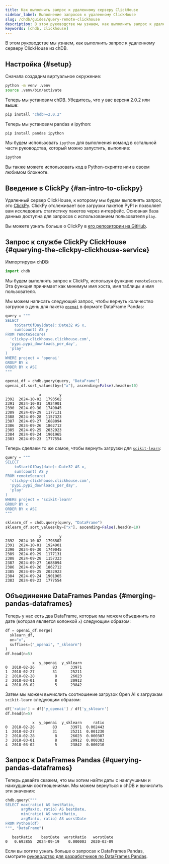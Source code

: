 ```yaml
---
title: Как выполнить запрос к удаленному серверу ClickHouse
sidebar_label: Выполнение запросов к удаленному ClickHouse
slug: /chdb/guides/query-remote-clickhouse
description: В этом руководстве мы узнаем, как выполнить запрос к удаленному серверу ClickHouse из chDB.
keywords: [chdb, clickhouse]
---
```


В этом руководстве мы узнаем, как выполнить запрос к удаленному серверу ClickHouse из chDB.

## Настройка {#setup}

Сначала создадим виртуальное окружение:

```bash
python -m venv .venv
source .venv/bin/activate
```

Теперь мы установим chDB.
Убедитесь, что у вас версия 2.0.2 или выше:

```bash
pip install "chdb>=2.0.2"
```

Теперь мы установим pandas и ipython:

```bash
pip install pandas ipython
```

Мы будем использовать `ipython` для выполнения команд в остальной части руководства, который можно запустить, выполнив:

```bash
ipython
```

Вы также можете использовать код в Python-скрипте или в своем любимом блокноте.

## Введение в ClickPy {#an-intro-to-clickpy}

Удаленный сервер ClickHouse, к которому мы будем выполнять запрос, это [ClickPy](https://clickpy.clickhouse.com).
ClickPy отслеживает все загрузки пакетов PyPI и позволяет вам исследовать статистику пакетов через интерфейс.
Основная база данных доступна для запросов с использованием пользователя `play`.

Вы можете узнать больше о ClickPy в [его репозитории на GitHub](https://github.com/ClickHouse/clickpy).

## Запрос к службе ClickPy ClickHouse {#querying-the-clickpy-clickhouse-service}

Импортируем chDB:

```python
import chdb
```

Мы будем выполнять запрос к ClickPy, используя функцию `remoteSecure`.
Эта функция принимает как минимум имя хоста, имя таблицы и имя пользователя.

Мы можем написать следующий запрос, чтобы вернуть количество загрузок в день для пакета [`openai`](https://clickpy.clickhouse.com/dashboard/openai) в формате DataFrame Pandas:

```python
query = """
SELECT
    toStartOfDay(date)::Date32 AS x,
    sum(count) AS y
FROM remoteSecure(
  'clickpy-clickhouse.clickhouse.com', 
  'pypi.pypi_downloads_per_day', 
  'play'
)
WHERE project = 'openai'
GROUP BY x
ORDER BY x ASC
"""

openai_df = chdb.query(query, "DataFrame")
openai_df.sort_values(by=["x"], ascending=False).head(n=10)
```

```text
               x        y
2392  2024-10-02  1793502
2391  2024-10-01  1924901
2390  2024-09-30  1749045
2389  2024-09-29  1177131
2388  2024-09-28  1157323
2387  2024-09-27  1688094
2386  2024-09-26  1862712
2385  2024-09-25  2032923
2384  2024-09-24  1901965
2383  2024-09-23  1777554
```

Теперь сделаем то же самое, чтобы вернуть загрузки для [`scikit-learn`](https://clickpy.clickhouse.com/dashboard/scikit-learn):

```python
query = """
SELECT
    toStartOfDay(date)::Date32 AS x,
    sum(count) AS y
FROM remoteSecure(
  'clickpy-clickhouse.clickhouse.com', 
  'pypi.pypi_downloads_per_day', 
  'play'
)
WHERE project = 'scikit-learn'
GROUP BY x
ORDER BY x ASC
"""

sklearn_df = chdb.query(query, "DataFrame")
sklearn_df.sort_values(by=["x"], ascending=False).head(n=10)
```

```text
               x        y
2392  2024-10-02  1793502
2391  2024-10-01  1924901
2390  2024-09-30  1749045
2389  2024-09-29  1177131
2388  2024-09-28  1157323
2387  2024-09-27  1688094
2386  2024-09-26  1862712
2385  2024-09-25  2032923
2384  2024-09-24  1901965
2383  2024-09-23  1777554
```

## Объединение DataFrames Pandas {#merging-pandas-dataframes}

Теперь у нас есть два DataFrame, которые мы можем объединить по дате (которая является колонкой `x`) следующим образом:

```python
df = openai_df.merge(
  sklearn_df, 
  on="x", 
  suffixes=("_openai", "_sklearn")
)
df.head(n=5)
```

```text
            x  y_openai  y_sklearn
0  2018-02-26        83      33971
1  2018-02-27        31      25211
2  2018-02-28         8      26023
3  2018-03-01         8      20912
4  2018-03-02         5      23842
```

Затем мы можем вычислить соотношение загрузок Open AI к загрузкам `scikit-learn` следующим образом:

```python
df['ratio'] = df['y_openai'] / df['y_sklearn']
df.head(n=5)
```

```text
            x  y_openai  y_sklearn     ratio
0  2018-02-26        83      33971  0.002443
1  2018-02-27        31      25211  0.001230
2  2018-02-28         8      26023  0.000307
3  2018-03-01         8      20912  0.000383
4  2018-03-02         5      23842  0.000210
```

## Запрос к DataFrames Pandas {#querying-pandas-dataframes}

Теперь давайте скажем, что мы хотим найти даты с наилучшими и наихудшими соотношениями.
Мы можем вернуться к chDB и вычислить эти значения:

```python
chdb.query("""
SELECT max(ratio) AS bestRatio,
       argMax(x, ratio) AS bestDate,
       min(ratio) AS worstRatio,
       argMin(x, ratio) AS worstDate
FROM Python(df)
""", "DataFrame")
```

```text
   bestRatio    bestDate  worstRatio   worstDate
0   0.693855  2024-09-19    0.000003  2020-02-09
```

Если вы хотите узнать больше о запросах к DataFrames Pandas, смотрите [руководство для разработчиков по DataFrames Pandas](querying-pandas.md).
